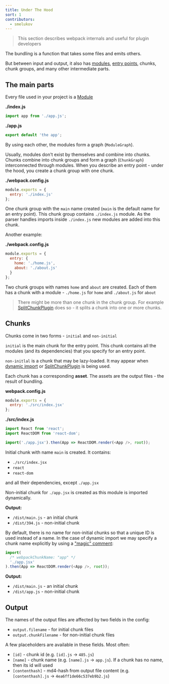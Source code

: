 ```yaml
---
title: Under The Hood
sort: 1
contributors:
  - smelukov
---
```


> This section describes webpack internals and useful for plugin developers

The bundling is a function that takes some files and emits others.

But between input and output, it also has [modules](/concepts/modules/), [entry points](/concepts/entry-points/), chunks, chunk groups, and many other intermediate parts.

## The main parts

Every file used in your project is a [Module](/concepts/modules/)

__./index.js__

```js
import app from './app.js';
```

__./app.js__

```js
export default 'the app';
```

By using each other, the modules form a graph (`ModuleGraph`). 

Usually, modules don't exist by themselves and combine into chunks.
Chunks combine into chunk groups and form a graph (`ChunkGraph`) interconnected through modules.
When you describe an entry point - under the hood, you create a chunk group with one chunk.

__./webpack.config.js__

```js
module.exports = {
  entry: './index.js'
};
```

One chunk group with the `main` name created (`main` is the default name for an entry point).
This chunk group contains `./index.js` module. As the parser handles imports inside `./index.js` new modules are added into this chunk.

Another example:

__./webpack.config.js__

```js
module.exports = {
  entry: {
    home: './home.js',
    about: './about.js'
  }
};
```

Two chunk groups with names `home` and `about` are created.
Each of them has a chunk with a module - `./home.js` for `home` and `./about.js` for `about`

> There might be more than one chunk in the chunk group. For example [SplitChunkPlugin](/plugins/split-chunks-plugin/) does so - it splits a chunk into one or more chunks.

## Chunks

Chunks come in two forms - `initial` and `non-initial`

`initial` is the main chunk for the entry point. This chunk contains all the modules (and its dependencies) that you specify for an entry point.

`non-initlal` is a chunk that may be lazy-loaded. It may appear when [dynamic import](/guides/code-splitting/#dynamic-imports) or [SplitChunkPlugin](/plugins/split-chunks-plugin/) is being used.

Each chunk has a corresponding __asset__.
The assets are the output files - the result of bundling.

__webpack.config.js__

```js
module.exports = {
  entry: './src/index.jsx'
};
```

__./src/index.js__

```js
import React from 'react';
import ReactDOM from 'react-dom';

import('./app.jsx').then(App => ReactDOM.render(<App />, root));
```

Initial chunk with name `main` is created. It contains:

- `./src/index.jsx`
- `react`
- `react-dom`

and all their dependencies, except `./app.jsx`

Non-initial chunk for `./app.jsx` is created as this module is imported dynamically.

__Output:__

- `/dist/main.js` - an initial chunk 
- `/dist/394.js` - non-initial chunk

By default, there is no name for non-initial chunks so that a unique ID is used instead of a name.
In the case of dynamic import we may specify a chunk name explicitly by using a ["magic" comment](/api/module-methods/#magic-comments):

```js
import(
  /* webpackChunkName: "app" */
  './app.jsx'
).then(App => ReactDOM.render(<App />, root));
```

__Output:__

- `/dist/main.js` - an initial chunk 
- `/dist/app.js` - non-initial chunk

## Output

The names of the output files are affected by two fields in the config:

- `output.filename` - for initial chunk files
- `output.chunkFilename` - for non-initial chunk files

A few placeholders are available in these fields. Most often:

- `[id]` - chunk id (e.g. `[id].js` -> `485.js`)
- `[name]` - chunk name (e.g. `[name].js` -> `app.js`). If a chunk has no name, then its id will used
- `[contenthash]` - md4-hash from output file content (e.g. `[contenthash].js` -> `4ea6ff1de66c537eb9b2.js`)

